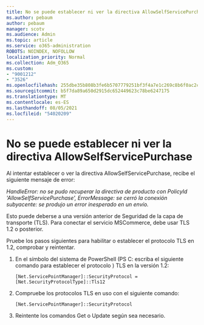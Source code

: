 ```yaml
---
title: No se puede establecer ni ver la directiva AllowSelfServicePurchase
ms.author: pebaum
author: pebaum
manager: scotv
ms.audience: Admin
ms.topic: article
ms.service: o365-administration
ROBOTS: NOINDEX, NOFOLLOW
localization_priority: Normal
ms.collection: Adm_O365
ms.custom:
- "9001212"
- "3526"
ms.openlocfilehash: 255dbe35b808b3fe6b5707779251bf3f4a7e1c269c8b6f0ac2cb43ca03c469e9
ms.sourcegitcommit: b5f7da89a650d2915dc652449623c78be6247175
ms.translationtype: MT
ms.contentlocale: es-ES
ms.lasthandoff: 08/05/2021
ms.locfileid: "54020209"
---
```

# <a name="unable-to-set-or-view-the-allowselfservicepurchase-policy"></a>No se puede establecer ni ver la directiva AllowSelfServicePurchase

Al intentar establecer o ver la directiva AllowSelfServicePurchase, recibe el siguiente mensaje de error:

*HandleError: no se pudo recuperar la directiva de producto con PolicyId 'AllowSelfServicePurchase', ErrorMessage: se cerró la conexión subyacente: se produjo un error inesperado en un envío.*

Esto puede deberse a una versión anterior de Seguridad de la capa de transporte (TLS). Para conectar el servicio MSCommerce, debe usar TLS 1.2 o posterior.  

Pruebe los pasos siguientes para habilitar o establecer el protocolo TLS en 1.2, comprobar y reintentar.
 1. En el símbolo del sistema de PowerShell (PS C: escriba el siguiente comando para establecer el protocolo \) TLS en la versión 1.2:

    `[Net.ServicePointManager]::SecurityProtocol = [Net.SecurityProtocolType]::Tls12`

2. Compruebe los protocolos TLS en uso con el siguiente comando:

    `[Net.ServicePointManager]::SecurityProtocol` 

3. Reintente los comandos Get o Update según sea necesario.

